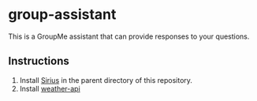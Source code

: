 # group-assistant
This is a GroupMe assistant that can provide responses to your questions.

## Instructions
1. Install [Sirius](http://web.eecs.umich.edu/~jahausw/download/sirius-1.0.1.tar.gz) in the parent directory of this repository.
2. Install [weather-api](https://pypi.python.org/pypi/weather-api)